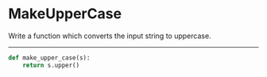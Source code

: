 # MakeUpperCase

Write a function which converts the input string to uppercase.

---

```py
def make_upper_case(s):
    return s.upper()
```
